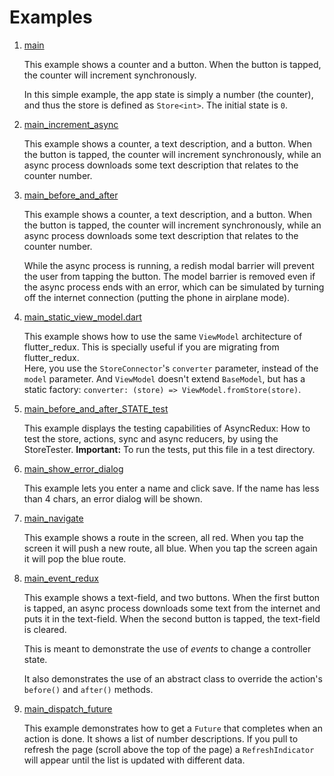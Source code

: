 # Examples

1. <a href="https://github.com/marcglasberg/async_redux/blob/master/example/lib/main.dart">main</a>

    This example shows a counter and a button.
    When the button is tapped, the counter will increment synchronously.
    
    In this simple example, the app state is simply a number (the counter),
    and thus the store is defined as `Store<int>`. The initial state is `0`.    

2. <a href="https://github.com/marcglasberg/async_redux/blob/master/example/lib/main_increment_async.dart">main_increment_async</a>
   
   This example shows a counter, a text description, and a button.
   When the button is tapped, the counter will increment synchronously,
   while an async process downloads some text description that relates
   to the counter number.  

3. <a href="https://github.com/marcglasberg/async_redux/blob/master/example/lib/main_before_and_after.dart">main_before_and_after</a>
   
    This example shows a counter, a text description, and a button.
    When the button is tapped, the counter will increment synchronously,
    while an async process downloads some text description that relates
    to the counter number.
   
    While the async process is running, a redish modal barrier will prevent
    the user from tapping the button. The model barrier is removed even if
    the async process ends with an error, which can be simulated by turning
    off the internet connection (putting the phone in airplane mode).

4. <a href="https://github.com/marcglasberg/async_redux/blob/master/example/lib/main_static_view_model.dart">main_static_view_model.dart</a>

    This example shows how to use the same `ViewModel` architecture of flutter_redux.
    This is specially useful if you are migrating from flutter_redux.  
    Here, you use the `StoreConnector`'s `converter` parameter, instead of the `model` parameter.
    And `ViewModel` doesn't extend `BaseModel`, but has a static factory:
    `converter: (store) => ViewModel.fromStore(store)`.    

5. <a href="https://github.com/marcglasberg/async_redux/blob/master/example/test/main_before_and_after_STATE_test.dart">main_before_and_after_STATE_test</a>

   This example displays the testing capabilities of AsyncRedux: 
   How to test the store, actions, sync and async reducers, 
   by using the StoreTester. **Important:** To run the tests, put this file in a test directory.
 
6. <a href="https://github.com/marcglasberg/async_redux/blob/master/example/lib/main_show_error_dialog.dart">main_show_error_dialog</a>
    
    This example lets you enter a name and click save.
    If the name has less than 4 chars, an error dialog will be shown.    

7. <a href="https://github.com/marcglasberg/async_redux/blob/master/example/lib/main_navigate.dart">main_navigate</a>

    This example shows a route in the screen, all red. 
    When you tap the screen it will push a new route, all blue.
    When you tap the screen again it will pop the blue route.

8. <a href="https://github.com/marcglasberg/async_redux/blob/master/example/lib/main_event_redux.dart">main_event_redux</a>

   This example shows a text-field, and two buttons.
   When the first button is tapped, an async process downloads some text from the internet
   and puts it in the text-field.
   When the second button is tapped, the text-field is cleared.
   
   This is meant to demonstrate the use of *events* to change a controller state.
    
   It also demonstrates the use of an abstract class to override the action's `before()` and `after()` methods.
    
9. <a href="https://github.com/marcglasberg/async_redux/blob/master/example/lib/main_dispatch_future.dart">main_dispatch_future</a>

   This example demonstrates how to get a `Future` that completes when an action is done.
   It shows a list of number descriptions. 
   If you pull to refresh the page (scroll above the top of the page) a `RefreshIndicator` will appear
   until the list is updated with different data.
   
 
    

